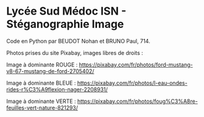 # Lycée Sud Médoc ISN - Stéganographie Image
Code en Python par BEUDOT Nohan et BRUNO Paul, 714.

Photos prises du site Pixabay, images libres de droits :

Image à dominante ROUGE : https://pixabay.com/fr/photos/ford-mustang-v8-67-mustang-de-ford-2705402/

Image à dominante BLEUE : https://pixabay.com/fr/photos/l-eau-ondes-rides-r%C3%A9flexion-nager-2208931/

Image à dominante VERTE : https://pixabay.com/fr/photos/foug%C3%A8re-feuilles-vert-nature-821293/
